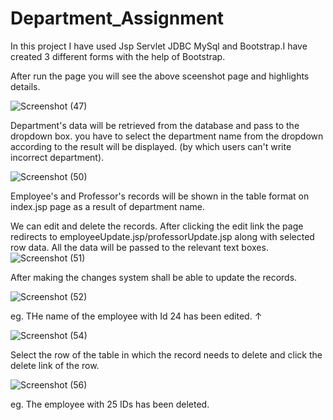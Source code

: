 # <h1> Department_Assignment </h1>
In this project I have used Jsp Servlet JDBC MySql and Bootstrap.I have created 3 different forms with the help of Bootstrap.

After run the page you will see the above sceenshot page and highlights details.

![Screenshot (47)](https://user-images.githubusercontent.com/102401268/185804681-3ae5a55e-4da2-44c7-956e-47636ef9e896.png)


Department's data will be retrieved from the database and pass to the  dropdown box. you have to select the department name from the dropdown according to the result will be displayed. (by which users can't write incorrect department).

![Screenshot (50)](https://user-images.githubusercontent.com/102401268/185805923-0727e6ba-72cd-4b22-9d24-85062dc1013b.png)

Employee's and Professor's records will be shown in the table format on index.jsp page as a result of department name.

We can edit and delete the records.
After clicking the edit link the page redirects to employeeUpdate.jsp/professorUpdate.jsp along with selected row data. All the data will be passed to the relevant text boxes.
![Screenshot (51)](https://user-images.githubusercontent.com/102401268/185805326-68f92e84-e6cf-425a-bc6b-63db678e7a48.png)


 After making the changes system shall be able to update the records.


![Screenshot (52)](https://user-images.githubusercontent.com/102401268/185805333-f2fef00f-8a9f-4e6c-97e3-3b1c50791ef0.png)

eg. THe name of the employee with Id 24 has been edited. ↑

![Screenshot (54)](https://user-images.githubusercontent.com/102401268/185805711-ec6c9660-e737-481d-b29b-63e187a09947.png)


Select the row of the table in which the record needs to delete and click the delete link of the row.

![Screenshot (56)](https://user-images.githubusercontent.com/102401268/185805744-a179819f-438a-4c52-8246-6b8439053688.png)

eg. The employee with 25 IDs has been deleted.
